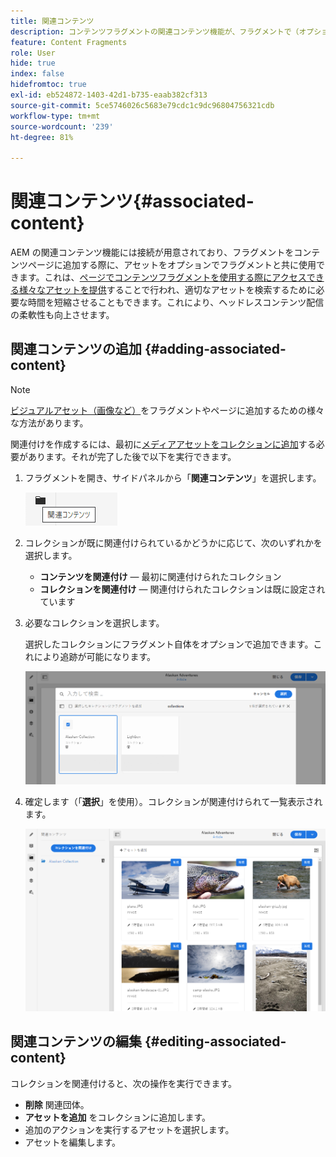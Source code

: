 ```yaml
---
title: 関連コンテンツ
description: コンテンツフラグメントの関連コンテンツ機能が、フラグメントで（オプションで）使用されるアセットの接続を提供し、ページのオーサリングとヘッドレスコンテンツ配信の両方にさらなる柔軟性を追加する方法を理解します。
feature: Content Fragments
role: User
hide: true
index: false
hidefromtoc: true
exl-id: eb524872-1403-42d1-b735-eaab382cf313
source-git-commit: 5ce5746026c5683e79cdc1c9dc96804756321cdb
workflow-type: tm+mt
source-wordcount: '239'
ht-degree: 81%

---
```



# 関連コンテンツ{#associated-content}

<!--
hide: yes
index: no
hidefromtoc: yes
-->

AEM の関連コンテンツ機能には接続が用意されており、フラグメントをコンテンツページに追加する際に、アセットをオプションでフラグメントと共に使用できます。これは、[ページでコンテンツフラグメントを使用する際にアクセスできる様々なアセットを提供](/help/sites-cloud/authoring/fundamentals/content-fragments.md#using-associated-content)することで行われ、適切なアセットを検索するために必要な時間を短縮させることもできます。これにより、ヘッドレスコンテンツ配信の柔軟性も向上させます。

## 関連コンテンツの追加 {#adding-associated-content}

>[!NOTE]
>
>[ビジュアルアセット（画像など）](/help/sites-cloud/administering/content-fragments/content-fragments.md#fragments-with-visual-assets)をフラグメントやページに追加するための様々な方法があります。

関連付けを作成するには、最初に[メディアアセットをコレクションに追加](/help/assets/manage-collections.md)する必要があります。それが完了した後で以下を実行できます。

1. フラグメントを開き、サイドパネルから「**関連コンテンツ**」を選択します。

   ![関連コンテンツ](assets/cfm-assoc-content-01.png)

1. コレクションが既に関連付けられているかどうかに応じて、次のいずれかを選択します。

   * **コンテンツを関連付け**  — 最初に関連付けられたコレクション
   * **コレクションを関連付け**  — 関連付けられたコレクションは既に設定されています

1. 必要なコレクションを選択します。

   選択したコレクションにフラグメント自体をオプションで追加できます。これにより追跡が可能になります。

   ![コレクションの選択](assets/cfm-assoc-content-02.png)

1. 確定します（「**選択**」を使用）。コレクションが関連付けられて一覧表示されます。

   ![cfm-6420-05](assets/cfm-assoc-content-03.png)

## 関連コンテンツの編集 {#editing-associated-content}

コレクションを関連付けると、次の操作を実行できます。

* **削除** 関連団体。
* **アセットを追加** をコレクションに追加します。
* 追加のアクションを実行するアセットを選択します。
* アセットを編集します。
